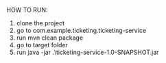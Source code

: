 HOW TO RUN:
1) clone the project
2) go to com.example.ticketing.ticketing-service
3) run mvn clean package
4) go to target folder
5) run java -jar .\ticketing-service-1.0-SNAPSHOT.jar